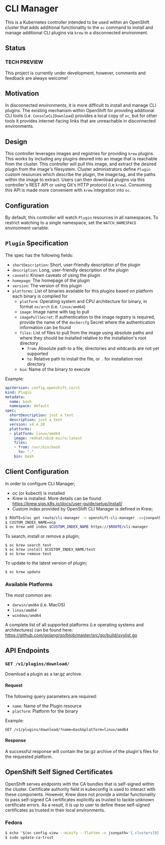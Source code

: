 # CLI Manager
This is a Kubernetes controller intended to be used within an OpenShift cluster that adds additional functionality to the `oc` command to install and manage additional CLI plugins via `krew` in a disconnected environment.

## Status

### TECH PREVIEW
This project is currently under development, however, comments and feedback are always welcome!

## Motivation
In disconnected environments, it is more difficult to install and manage CLI plugins. The existing mechanism within OpenShift for providing additional CLI tools (i.e. `ConsoleCLIDownload`) provides a local copy of `oc`, but for other tools it provides internet-facing links that are unreachable in disconnected environments.

## Design
This controller leverages images and registries for providing `krew` plugins. This works by including any plugins desired into an image that is reachable from the cluster. This controller will pull this image, and extract the desired plugin from the image's filesystem. Cluster administrators define `Plugin` custom resources which describe the plugin, the image:tag, and the paths within the image to extract. Users can then download plugins via this controller's REST API or using Git's HTTP protocol (i.e `krew`). Consuming this API is made more convenient with `krew` integration into `oc`.

## Configuration
By default, this controller will watch `Plugin` resources in all namespaces. To restrict watching to a single namespace, set the `WATCH_NAMESPACE` environment variable.

## `Plugin` Specification
The spec has the following fields:
* `shortDescription`: Short, user-friendly description of the plugin
* `description`: Long, user-friendly description of the plugin
* `caveats`: Known caveats of using the plugin
* `homepage`: The homepage of the plugin
* `version`: The version of this plugin
* `platforms`: List of binaries available for this plugins based on platform each binary is compiled for
    * `platform`: Operating system and CPU architecture for binary, in format `os/arch` (i.e. `linux/amd64`)
    * `image`: Image name with tag to pull
    * `imagePullSecret`: If authentication to the image registry is required, provide the name of the `dockercfg` Secret where the authentication information can be found
    * `files`: List of files to pull from the image using absolute paths and where they should be installed relative to the installation's root directory
      * `from`: Absolute path to a file, directories and wildcards are not yet supported
      * `to`: Relative path to install the file, or `.` for installation root directory
    * `bin`: Name of the binary to execute

Example:
```yaml
apiVersion: config.openshift.io/v1
kind: Plugin
metadata:
  name: bash
  namespace: default
spec:
  shortDescription: just a test
  description: just a test
  version: v4.4.20
  platforms:
  - platform: linux/amd64
    image: redhat/ubi8-micro:latest
    files:
    - from: /usr/bin/bash
      to: "."
    bin: bash
```

## Client Configuration

In order to configure CLI Manager;

* oc (or kubectl) is installed
* Krew is installed. More details can be found https://krew.sigs.k8s.io/docs/user-guide/setup/install/
* Custom index provided by OpenShift CLI Manager is defined in Krew;
```sh
$ ROUTE=$(oc get route/cli-manager -n openshift-cli-manager -o=jsonpath='{.spec.host}')
$ CUSTOM_INDEX_NAME=ocp
$ oc krew add index $CUSTOM_INDEX_NAME https://$ROUTE/cli-manager
```

To search, install or remove a plugin;

```shell
$ oc krew search test
$ oc krew install $CUSTOM_INDEX_NAME/test
$ oc krew remove test
```

To update to the latest version of plugin;

```shell
$ oc krew update
```

### Available Platforms
The most common are:
  * `darwin/amd64` (i.e. MacOS)
  * `linux/amd64`
  * `windows/amd64`

A complete list of all supported platforms (i.e operating systems and architectures) can be found here: https://github.com/golang/go/blob/master/src/go/build/syslist.go

## API Endpoints

### `GET /v1/plugins/download/`
Download a plugin as a tar.gz archive.

#### Request
The following query parameters are required:
* `name`: Name of the Plugin resource
* `platform`: Platform for the binary

Example:
```http
GET /v1/plugins/download/?name=bash&platform=linux/amd64
```

#### Response
A successful response will contain the tar.gz archive of the plugin's files for the requested platform.

## OpenShift Self Signed Certificates

OpenShift serves endpoints with the CA bundles that is self-signed within the cluster. Certificate authority field in kubeconfig is used to interact with these components.
However, Krew does not provide a similar functionality to pass self-signed CA certificates explicitly as trusted to tackle unknown certificate errors. 
As a result, it is up to user to define these self-signed certificates as trusted in their local environments.

### Fedora

```sh
$ echo "$(oc config view --minify --flatten -o jsonpath='{.clusters[0].cluster.certificate-authority-data}' | base64 --decode)" | sudo tee /etc/pki/ca-trust/source/anchors/cli.crt > /dev/null
$ sudo update-ca-trust
```